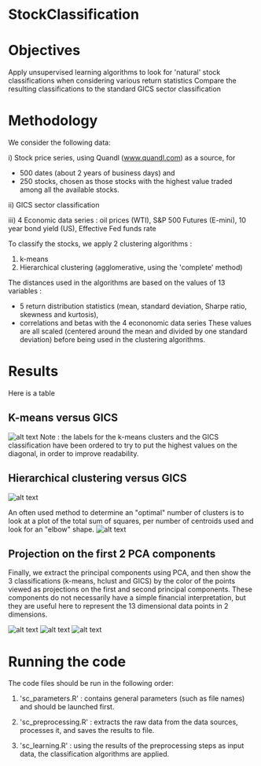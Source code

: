 # StockClassification

# Objectives
Apply unsupervised learning algorithms to look for 'natural' stock classifications when considering various return statistics
Compare the resulting classifications to the standard GICS sector classification

# Methodology

We consider the following data:

i) Stock price series, using Quandl (www.quandl.com) as a source, for 
*   500 dates (about 2 years of business days) and 
*   250 stocks, chosen as those stocks with the highest value traded among all the available stocks.

ii) GICS sector classification

iii) 4 Economic data series : oil prices (WTI), S&P 500 Futures (E-mini), 10 year bond yield (US), Effective Fed funds rate 

To classify the stocks, we apply 2 clustering algorithms :
1) k-means
2) Hierarchical clustering (agglomerative, using the 'complete' method)

The distances used in the algorithms are based on the values of 13 variables :
* 5 return distribution statistics (mean, standard deviation, Sharpe ratio, skewness and kurtosis), 
* correlations and betas with the 4 econonomic data series 
These values are all scaled (centered around the mean and divided by one standard deviation) before being used in the clustering algorithms.

# Results

Here is a table

## K-means versus GICS
![alt text](https://github.com/ComputationalExplorer/StockClassification/blob/master/figures/comp_table_km_gics.png "k-means vs GICS")
Note : the labels for the k-means clusters and the GICS classification have been ordered to try to put the highest values on the diagonal, in order to improve readability.

## Hierarchical clustering versus GICS
![alt text](https://github.com/ComputationalExplorer/StockClassification/blob/master/figures/comp_table_hclust_gics.png "h-clustering vs GICS")


An often used method to determine an "optimal" number of clusters is to look at a plot of the total sum of squares, per number of centroids used and look for an "elbow" shape. 
![alt text](https://github.com/ComputationalExplorer/StockClassification/blob/master/figures/kmeans_tot_ss.png "Total sum of squares for k-means")


## Projection on the first 2 PCA components
Finally, we extract the principal components using PCA, and then show the 3 classifications (k-means, hclust and GICS) by the color of the points viewed as projections on the first and second principal components. These components do not necessarily have a simple financial interpretation, but they are useful here to represent the 13 dimensional data points in 2 dimensions.

![alt text](https://github.com/ComputationalExplorer/StockClassification/blob/master/figures/pca12_gics.png "k-means vs GICS")
![alt text](https://github.com/ComputationalExplorer/StockClassification/blob/master/figures/pca12_km.png "k-means projection")
![alt text](https://github.com/ComputationalExplorer/StockClassification/blob/master/figures/pca12_hclust.png "k-means vs GICS")


# Running the code

The code files should be run in the following order: 

1) 'sc_parameters.R' : contains general parameters (such as file names) and should be launched first.

2) 'sc_preprocessing.R' : extracts the raw data from the data sources, processes it, and saves the results to file.

3) 'sc_learning.R' : using the results of the preprocessing steps as input data, the classification algorithms are applied.
